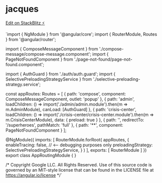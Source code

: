# jacques

[Edit on StackBlitz ⚡️](https://stackblitz.com/edit/jacques)



`import { NgModule } from '@angular/core';
import { RouterModule, Routes } from '@angular/router';

import { ComposeMessageComponent } from './compose-message/compose-message.component';
import { PageNotFoundComponent } from './page-not-found/page-not-found.component';

import { AuthGuard } from './auth/auth.guard';
import { SelectivePreloadingStrategyService } from './selective-preloading-strategy.service';

const appRoutes: Routes = [
  {
    path: 'compose',
    component: ComposeMessageComponent,
    outlet: 'popup'
  },
  {
    path: 'admin',
    loadChildren: () => import('./admin/admin.module').then(m => m.AdminModule),
    canLoad: [AuthGuard]
  },
  {
    path: 'crisis-center',
    loadChildren: () => import('./crisis-center/crisis-center.module').then(m => m.CrisisCenterModule),
    data: { preload: true }
  },
  { path: '',   redirectTo: '/superheroes', pathMatch: 'full' },
  { path: '**', component: PageNotFoundComponent }
];

@NgModule({
  imports: [
    RouterModule.forRoot(
      appRoutes,
      {
        enableTracing: false, // <-- debugging purposes only
        preloadingStrategy: SelectivePreloadingStrategyService,
      }
    )
  ],
  exports: [
    RouterModule
  ]
})
export class AppRoutingModule { }


/*
Copyright Google LLC. All Rights Reserved.
Use of this source code is governed by an MIT-style license that
can be found in the LICENSE file at https://angular.io/license
*/`
